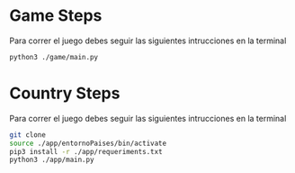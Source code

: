 # Game Steps

Para correr el juego debes seguir las siguientes intrucciones en la terminal

```sh
python3 ./game/main.py
```

# Country Steps

Para correr el juego debes seguir las siguientes intrucciones en la terminal

```sh
git clone
source ./app/entornoPaises/bin/activate
pip3 install -r ./app/requeriments.txt
python3 ./app/main.py
```